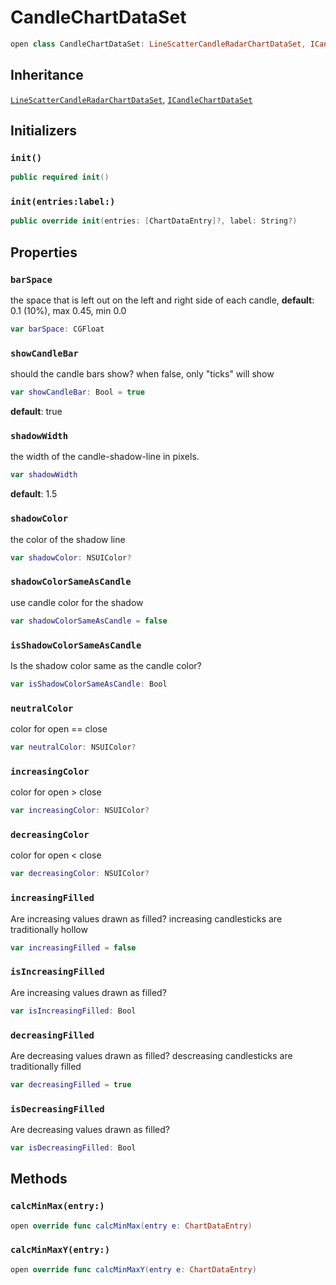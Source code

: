 # CandleChartDataSet

``` swift
open class CandleChartDataSet: LineScatterCandleRadarChartDataSet, ICandleChartDataSet
```

## Inheritance

[`LineScatterCandleRadarChartDataSet`](/LineScatterCandleRadarChartDataSet), [`ICandleChartDataSet`](/ICandleChartDataSet)

## Initializers

### `init()`

``` swift
public required init()
```

### `init(entries:label:)`

``` swift
public override init(entries: [ChartDataEntry]?, label: String?)
```

## Properties

### `barSpace`

the space that is left out on the left and right side of each candle,
**default**:​ 0.1 (10%), max 0.45, min 0.0

``` swift
var barSpace: CGFloat
```

### `showCandleBar`

should the candle bars show?
when false, only "ticks" will show

``` swift
var showCandleBar: Bool = true
```

**default**: true

### `shadowWidth`

the width of the candle-shadow-line in pixels.

``` swift
var shadowWidth
```

**default**: 1.5

### `shadowColor`

the color of the shadow line

``` swift
var shadowColor: NSUIColor?
```

### `shadowColorSameAsCandle`

use candle color for the shadow

``` swift
var shadowColorSameAsCandle = false
```

### `isShadowColorSameAsCandle`

Is the shadow color same as the candle color?

``` swift
var isShadowColorSameAsCandle: Bool
```

### `neutralColor`

color for open == close

``` swift
var neutralColor: NSUIColor?
```

### `increasingColor`

color for open \> close

``` swift
var increasingColor: NSUIColor?
```

### `decreasingColor`

color for open \< close

``` swift
var decreasingColor: NSUIColor?
```

### `increasingFilled`

Are increasing values drawn as filled?
increasing candlesticks are traditionally hollow

``` swift
var increasingFilled = false
```

### `isIncreasingFilled`

Are increasing values drawn as filled?

``` swift
var isIncreasingFilled: Bool
```

### `decreasingFilled`

Are decreasing values drawn as filled?
descreasing candlesticks are traditionally filled

``` swift
var decreasingFilled = true
```

### `isDecreasingFilled`

Are decreasing values drawn as filled?

``` swift
var isDecreasingFilled: Bool
```

## Methods

### `calcMinMax(entry:)`

``` swift
open override func calcMinMax(entry e: ChartDataEntry)
```

### `calcMinMaxY(entry:)`

``` swift
open override func calcMinMaxY(entry e: ChartDataEntry)
```

